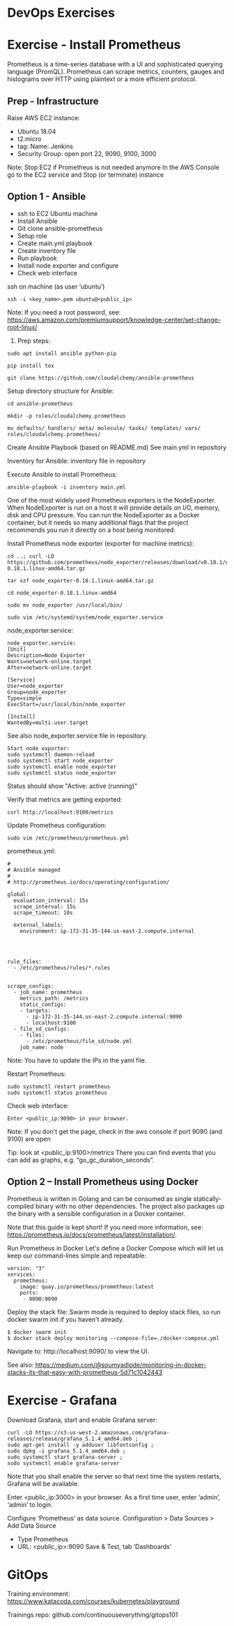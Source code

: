 # DevOps Exercises

# Exercise - Install Prometheus

Prometheus is a time-series database with a UI and sophisticated querying language (PromQL). Prometheus can scrape metrics, counters, gauges and histograms over HTTP using plaintext or a more efficient protocol.

## Prep - Infrastructure
Raise AWS EC2 instance:
* Ubuntu 18.04
* t2.micro
* tag: Name: Jenkins
* Security Group: open port 22, 9090, 9100, 3000

Note: Stop EC2 if Prometheus is not needed anymore
In the AWS Console go to the EC2 service and Stop (or terminate) instance

## Option 1 - Ansible
* ssh to EC2 Ubuntu machine
* Install Ansible
* Git clone ansible-prometheus
* Setup role
* Create main.yml playbook
* Create inventory file
* Run playbook
* Install node exporter and configure
* Check web interface

ssh on machine (as user ‘ubuntu’)
```shell
ssh -i <key_name>.pem ubuntu@<public_ip>
```

Note: If you need a root password, see: https://aws.amazon.com/premiumsupport/knowledge-center/set-change-root-linux/


1. Prep steps:
```shell
sudo apt install ansible python-pip

pip install tox

git clone https://github.com/cloudalchemy/ansible-prometheus
```

Setup directory structure for Ansible:
```shell
cd ansible-prometheus

mkdir -p roles/cloudalchemy.prometheus

mv defaults/ handlers/ meta/ molecule/ tasks/ templates/ vars/ roles/cloudalchemy.prometheus/
```

Create Ansible Playbook (based on README.md)
See main.yml in repository

Inventory for Ansible: inventory file in repository

Execute Ansible to install Prometheus:
```shell
ansible-playbook -i inventory main.yml
```

One of the most widely used Prometheus exporters is the NodeExporter. When NodeExporter is run on a host it will provide details on I/O, memory, disk and CPU pressure. You can run the NodeExporter as a Docker container, but it needs so many additional flags that the project recommends you run it directly on a host being monitored.

Install Prometheus node exporter (exporter for machine metrics):
```shell
cd ..; curl -LO https://github.com/prometheus/node_exporter/releases/download/v0.18.1/node_exporter-0.18.1.linux-amd64.tar.gz

tar xzf node_exporter-0.18.1.linux-amd64.tar.gz

cd node_exporter-0.18.1.linux-amd64

sudo mv node_exporter /usr/local/bin/

sudo vim /etc/systemd/system/node_exporter.service
```

node_exporter.service:
```
node_exporter.service:
[Unit]
Description=Node Exporter
Wants=network-online.target
After=network-online.target

[Service]
User=node_exporter
Group=node_exporter
Type=simple
ExecStart=/usr/local/bin/node_exporter

[Install]
WantedBy=multi-user.target
```
See also node_exporter.service file in repository.

```shell
Start node exporter:
sudo systemctl daemon-reload
sudo systemctl start node_exporter
sudo systemctl enable node_exporter
sudo systemctl status node_exporter
```

Status should show "Active: active (running)"

Verify that metrics are getting exported:
```shell
curl http://localhost:9100/metrics
```

Update Prometheus configuration:
```shell
sudo vim /etc/prometheus/prometheus.yml
```

prometheus.yml:
```
#
# Ansible managed
#
# http://prometheus.io/docs/operating/configuration/

global:
  evaluation_interval: 15s
  scrape_interval: 15s
  scrape_timeout: 10s

  external_labels:
    environment: ip-172-31-35-144.us-east-2.compute.internal




rule_files:
  - /etc/prometheus/rules/*.rules


scrape_configs:
  - job_name: prometheus
    metrics_path: /metrics
    static_configs:
    - targets:
      - ip-172-31-35-144.us-east-2.compute.internal:9090
      - localhost:9100
  - file_sd_configs:
    - files:
      - /etc/prometheus/file_sd/node.yml
    job_name: node
```

Note: You have to update the IPs in the yaml file.

Restart Prometheus:
```shell
sudo systemctl restart prometheus
sudo systemctl status prometheus
```

Check web interface:
```shell
Enter <public_ip:9090> in your browser.
```
Note: If you don't get the page, check in the aws console if port 9090 (and 9100) are open

Tip: look at <public_ip:9100>/metrics
There you can find events that you can add as graphs, e.g. “go_gc_duration_seconds”.

## Option 2 – Install Prometheus using Docker
Prometheus is written in Golang and can be consumed as single statically-compiled binary with no other dependencies. The project also packages up the binary with a sensible configuration in a Docker container.

Note that this guide is kept short! If you need more information, see: https://prometheus.io/docs/prometheus/latest/installation/.

Run Prometheus in Docker
Let's define a Docker Compose which will let us keep our command-lines simple and repeatable:
```
version: "3"
services:
  prometheus:
    image: quay.io/prometheus/prometheus:latest
    ports:
     - 9090:9090
```

Deploy the stack file:
Swarm mode is required to deploy stack files, so run docker swarm init if you haven't already.
```shell
$ docker swarm init
$ docker stack deploy monitoring --compose-file=./docker-compose.yml
```

Navigate to: http://localhost:9090/ to view the UI.

See also: https://medium.com/@soumyadipde/monitoring-in-docker-stacks-its-that-easy-with-prometheus-5d71c1042443


# Exercise - Grafana

Download Grafana, start and enable Grafana server:
```shell
curl -LO https://s3-us-west-2.amazonaws.com/grafana-releases/release/grafana_5.1.4_amd64.deb ;
sudo apt-get install -y adduser libfontconfig ;
sudo dpkg -i grafana_5.1.4_amd64.deb ;
sudo systemctl start grafana-server ;
sudo systemctl enable grafana-server
```
Note that you shall enable the server so that next time the system restarts, Grafana will be available.

Enter <public_ip:3000> in your browser.
As a first time user, enter ‘admin’, ‘admin’ to login.

Configure ‘Prometheus’ as data source.
Configuration > Data Sources > Add Data Source
* Type Prometheus
* URL: <public_ip>:9090
Save & Test, tab ‘Dashboards’

# GitOps

Training environment: https://www.katacoda.com/courses/kubernetes/playground

Trainings repo: github.com/continuouseverything/gitops101
